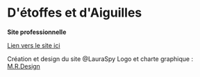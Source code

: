 ﻿# D'étoffes et d'Aiguilles
**Site professionnelle**

 [Lien vers le site ici](https://d-etoffes-et-d-aiguilles.fr)

Création et design du site @LauraSpy
Logo et charte graphique : [M.R.Design](https://www.instagram.com/m.r_design__?igsh=dGZzOHdoZXk2YXU=)

 

